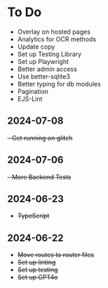 # To Do

- Overlay on hosted pages
- Analytics for OCR methods
- Update copy
- Set up Testing Library
- Set up Playwright
- Better admin access
- Use better-sqlite3
- Better typing for db modules
- Pagination
- EJS-Lint

## 2024-07-08

~~- Get running on glitch~~

## 2024-07-06

~~- More Backend Tests~~

## 2024-06-23

- ~~TypeScript~~

## 2024-06-22

- ~~Move routes to router files~~
- ~~Set up linting~~
- ~~Set up testing~~
- ~~Set up GPT4o~~
